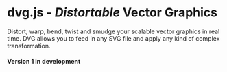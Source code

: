 # dvg.js - *Distortable* Vector Graphics

Distort, warp, bend, twist and smudge your scalable vector graphics in real time. DVG allows you to feed in any SVG file and apply any kind of complex transformation.

#### Version 1 in development
